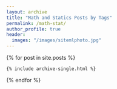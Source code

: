 ```yaml
---
layout: archive
title: "Math and Statics Posts by Tags"
permalink: /math-stat/
author_profile: true
header: 
  images: "/images/sitemlphoto.jpg"
---
```



{% for post in site.posts %}

    {% include archive-single.html %}

{% endfor %}
